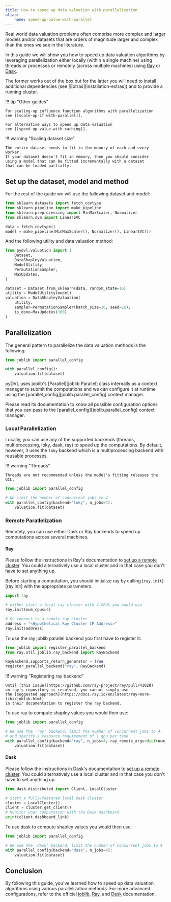 ```yaml
---
title: How-to speed up data valuation with parallelization
alias:
    name: speed-up-value-with-parallel
---
```


Real world data valuation problems often comprise more complex and larger
models and/or datasets that are orders of magnitude larger and complex
than the ones we see in the literature.

In this guide we will show you how to speed up data valuation algorithms
by leveraging parallelization either locally (within a single machine)
using threads or processes or remotely (across multiple machines)
using [Ray](https://ray.io) or [Dask](https://docs.dask.org/en/stable/).

The former works out of the box but for the latter you will need to install
additional dependencies (see [Extras][installation-extras])
and to provide a running cluster.

!!! tip "Other guides"

    For scaling-up influence function algorithms with parallelization
    see [[scale-up-if-with-parallel]].

    For alternative ways to speed up data valuation
    see [[speed-up-value-with-caching]].

!!! warning "Scaling dataset size"

    The entire dataset needs to fit in the memory of each and every worker.
    If your dataset doesn't fit in memory, then you should consider
    using a model that can be fitted incrementally with a dataset
    that can be loaded partially.

## Set up the dataset, model and method

For the rest of the guide we will use the following dataset and model:

```python
from sklearn.datasets import fetch_covtype
from sklearn.pipeline import make_pipeline
from sklearn.preprocessing import MinMaxScaler, Normalizer
from sklearn.svm import LinearSVC

data = fetch_covtype()
model = make_pipeline(MinMaxScaler(), Normalizer(), LinearSVC())
```

And the following utility and data valuation method:

```python
from pydvl.valuation import (
    Dataset,
    DataShapleyValuation,
    ModelUtility,
    PermutationSampler,
    MaxUpdates,
)

dataset = Dataset.from_sklearn(data, random_state=16)
utility = ModelUtility(model)
valuation = DataShapleyValuation(
    utility,
    sampler=PermutationSampler(batch_size=10, seed=16),
    is_done=MaxUpdates(100)
)
```

## Parallelization

The general pattern to parallelize the data valuation methods is the following:

```python
from joblib import parallel_config

with parallel_config():
    valuation.fit(dataset)
```

pyDVL uses joblib's [Parallel][joblib.Parallel] class internally as 
a context manager to submit the computations and we can configure
it at runtime using the [parallel_config][joblib.parallel_config]
context manager.

Please read its documentation to know all possible configuration options
that you can pass to the [parallel_config][joblib.parallel_config]
context manager.

### Local Parallelization

Locally, you can use any of the supported backends
(threads, multiprocessing, loky, dask, ray) to speed up
the computations. By default, however, it uses the `loky` backend
which is a multiprocessing backend with reusable processes.

!!! warning "Threads"

    Threads are not recommended unless the model's fitting releases the GIL.


```python
from joblib import parallel_config

# We limit the number of concurrent jobs to 4
with parallel_config(backend="loky", n_jobs=4):
    valuation.fit(dataset)
```
### Remote Parallelization

Remotely, you can use either Dask or Ray backends to speed up
computations across several machines.

#### Ray

Please follow the instructions in Ray's documentation to
[set up a remote cluster](https://docs.ray.io/en/latest/cluster/key-concepts.html).
You could alternatively use a local cluster and in that case
you don't have to set anything up.

Before starting a computation, you should initialize ray by calling 
[`ray.init`][ray.init] with the appropriate parameters.

```python
import ray

# either start a local ray cluster with 4 CPUs you would use
ray.init(num_cpus=4)

# Or connect to a remote ray cluster
address = "<Hypothetical Ray Cluster IP Address>"
ray.init(address)
```

To use the ray joblib parallel backend you first have to register it:

```python
from joblib import register_parallel_backend
from ray.util.joblib.ray_backend import RayBackend

RayBackend.supports_return_generator = True
register_parallel_backend("ray", RayBackend)
```

!!! warning "Registering ray backend"

    Until [this issue](https://github.com/ray-project/ray/pull/41028)
    on ray's repository is resolved, you cannot simply use
    the [suggested approach](https://docs.ray.io/en/latest/ray-more-libs/joblib.html)
    in their documentation to register the ray backend.

To use ray to compute shapley values you would then use:

```python
from joblib import parallel_config

# We use the 'ray' backend, limit the number of concurrent jobs to 4,
# and specify a resource requirement of 1 gpu per task
with parallel_config(backend="ray", n_jobs=4, ray_remote_args=dict(num_gpus=1)):
    valuation.fit(dataset)
```

#### Dask

Please follow the instructions in Dask's documentation to
[set up a remote cluster](https://docs.dask.org/en/stable/deploying.html#distributed-computing).
You could alternatively use a local cluster and in that case
you don't have to set anything up.

```python
from dask.distributed import Client, LocalCluster

# Start a fully-featured local Dask cluster
cluster = LocalCluster()
client = cluster.get_client()
# Monitor your computation with the Dask dashboard
print(client.dashboard_link)
```

To use dask to compute shapley values you would then use:

```python
from joblib import parallel_config

# We use the 'dask' backend, limit the number of concurrent jobs to 4
with parallel_config(backend="dask", n_jobs=4):
    valuation.fit(dataset)
```

## Conclusion

By following this guide, you've learned how to speed up
data valuation algorithms using various parallelization methods.
For more advanced configurations, refer to the official
[joblib](https://joblib.readthedocs.io/en/stable/), [Ray](https://ray.io),
and [Dask](https://docs.dask.org/en/stable/) documentation.
